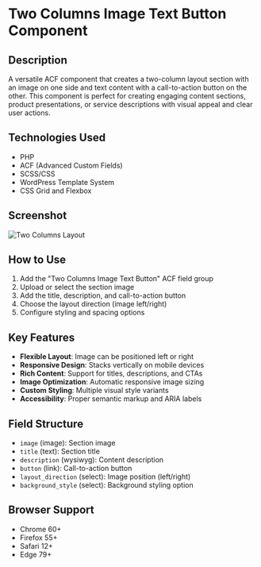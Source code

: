 # Two Columns Image Text Button Component

## Description
A versatile ACF component that creates a two-column layout section with an image on one side and text content with a call-to-action button on the other. This component is perfect for creating engaging content sections, product presentations, or service descriptions with visual appeal and clear user actions.

## Technologies Used
- PHP
- ACF (Advanced Custom Fields)
- SCSS/CSS
- WordPress Template System
- CSS Grid and Flexbox

## Screenshot
![Two Columns Layout](../showcase/two-cols-image-text-button-frontend.png)

## How to Use
1. Add the "Two Columns Image Text Button" ACF field group
2. Upload or select the section image
3. Add the title, description, and call-to-action button
4. Choose the layout direction (image left/right)
5. Configure styling and spacing options

## Key Features
- **Flexible Layout**: Image can be positioned left or right
- **Responsive Design**: Stacks vertically on mobile devices
- **Rich Content**: Support for titles, descriptions, and CTAs
- **Image Optimization**: Automatic responsive image sizing
- **Custom Styling**: Multiple visual style variants
- **Accessibility**: Proper semantic markup and ARIA labels

## Field Structure
- `image` (image): Section image
- `title` (text): Section title
- `description` (wysiwyg): Content description
- `button` (link): Call-to-action button
- `layout_direction` (select): Image position (left/right)
- `background_style` (select): Background styling option

## Browser Support
- Chrome 60+
- Firefox 55+
- Safari 12+
- Edge 79+ 